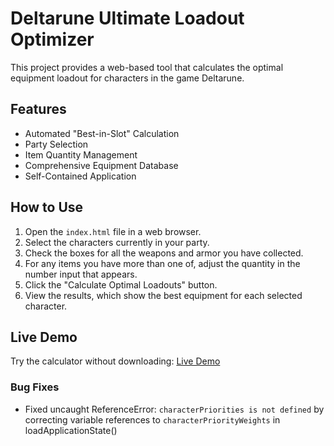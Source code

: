 # Deltarune Ultimate Loadout Optimizer

This project provides a web-based tool that calculates the optimal equipment loadout for characters in the game Deltarune.

## Features

*   Automated "Best-in-Slot" Calculation
*   Party Selection
*   Item Quantity Management
*   Comprehensive Equipment Database
*   Self-Contained Application

## How to Use

1.  Open the `index.html` file in a web browser.
2.  Select the characters currently in your party.
3.  Check the boxes for all the weapons and armor you have collected.
4.  For any items you have more than one of, adjust the quantity in the number input that appears.
5.  Click the "Calculate Optimal Loadouts" button.
6.  View the results, which show the best equipment for each selected character.

## Live Demo

Try the calculator without downloading: [Live Demo](https://stavros-alt.github.io/drLoadoutCalc/)

### Bug Fixes
* Fixed uncaught ReferenceError: `characterPriorities is not defined` by correcting variable references to `characterPriorityWeights` in loadApplicationState()